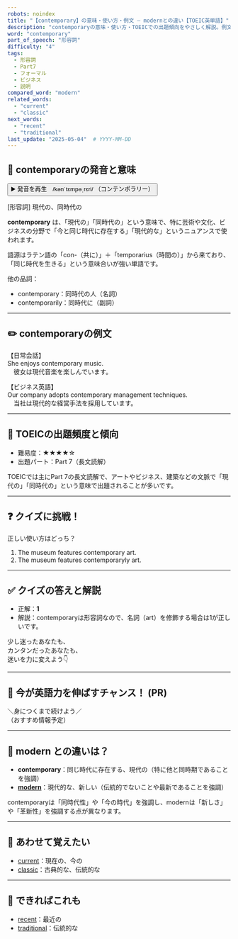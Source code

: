```yaml
---
robots: noindex
title: "【contemporary】の意味・使い方・例文 ― modernとの違い【TOEIC英単語】"
description: "contemporaryの意味・使い方・TOEICでの出題傾向をやさしく解説。例文・クイズ付きでmodernとの違いもわかりやすく学べます。"
word: "contemporary"
part_of_speech: "形容詞"
difficulty: "4"
tags:
  - 形容詞
  - Part7
  - フォーマル
  - ビジネス
  - 説明
compared_word: "modern"
related_words:
  - "current"
  - "classic"
next_words:
  - "recent"
  - "traditional"
last_update: "2025-05-04"  # YYYY-MM-DD
---
```


## 🔰 contemporaryの発音と意味

<button class="play-audio" onclick="playTTS('contemporary')">
  <span class="play-audio-main">
    ▶️ 発音を再生　/kənˈtɛmpəˌrɛri/
  </span>
  <span class="play-audio-sub">
    （コンテンポラリー）
  </span>
</button>

[形容詞] 現代の、同時代の

**contemporary** は、「現代の」「同時代の」という意味で、特に芸術や文化、ビジネスの分野で「今と同じ時代に存在する」「現代的な」というニュアンスで使われます。

語源はラテン語の「con-（共に）」＋「temporarius（時間の）」から来ており、「同じ時代を生きる」という意味合いが強い単語です。

他の品詞：  
- contemporary：同時代の人（名詞）
- contemporarily：同時代に（副詞）

---

## ✏️ contemporaryの例文

【日常会話】  
She enjoys contemporary music.  
　彼女は現代音楽を楽しんでいます。

【ビジネス英語】  
Our company adopts contemporary management techniques.  
　当社は現代的な経営手法を採用しています。

---

## 🎯 TOEICの出題頻度と傾向

- 難易度：★★★★☆
- 出題パート：Part 7（長文読解）

TOEICでは主にPart 7の長文読解で、アートやビジネス、建築などの文脈で「現代の」「同時代の」という意味で出題されることが多いです。

---

## ❓ クイズに挑戦！

正しい使い方はどっち？

1. The museum features contemporary art.  
2. The museum features contemporaryly art.

---

## ✅ クイズの答えと解説

- 正解：**1**
- 解説：contemporaryは形容詞なので、名詞（art）を修飾する場合は1が正しいです。

少し迷ったあなたも、  
カンタンだったあなたも、  
迷いを力に変えよう👇️

---

## 🚀 今が英語力を伸ばすチャンス！ (PR)

<div class="info-center">
＼身につくまで続けよう／<br>  
（おすすめ情報予定）
</div>

---

## 🤔  modern との違いは？

- **contemporary**：同じ時代に存在する、現代の（特に他と同時期であることを強調）
- **[modern](/word/modern)**：現代的な、新しい（伝統的でないことや最新であることを強調）

contemporaryは「同時代性」や「今の時代」を強調し、modernは「新しさ」や「革新性」を強調する点が異なります。

---

## 🧩 あわせて覚えたい

- [current](/word/current)：現在の、今の
- [classic](/word/classic)：古典的な、伝統的な

---

## 📖 できればこれも

- [recent](/word/recent)：最近の
- [traditional](/word/traditional)：伝統的な

<!-- cvid: aid03_bid24 -->
